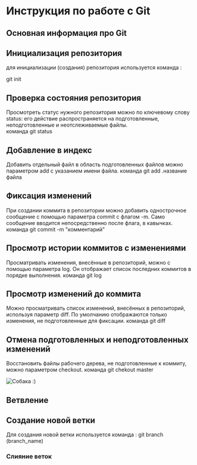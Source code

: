 # Инструкция по работе с Git
## Основная информация про Git

## Инициализация репозитория

для инициализации (создания) репозитория используется команда :

git init
## Проверка состояния репозитория

Просмотреть статус нужного репозитория можно по ключевому слову status: его действие распространяется на подготовленные, неподготовленные и неотслеживаемые файлы.  
    команда git status

## Добавление в индекс

Добавить отдельный файл в область подготовленных файлов можно параметром add с указанием имени файла.
    команда git add .название файла

## Фиксация изменений

При создании коммита в репозитории можно добавить однострочное сообщение с помощью параметра commit с флагом -m. Само сообщение вводится непосредственно после флага, в кавычках.
    команда git commit -m "комментарий"

## Просмотр истории коммитов с изменениями

Просматривать изменения, внесённые в репозиторий, можно с помощью параметра log. Он отображает список последних коммитов в порядке выполнения.
    команда git log

## Просмотр изменений до коммита
Можно просматривать список изменений, внесённых в репозиторий, используя параметр diff. По умолчанию отображаются только изменения, не подготовленные для фиксации.
    команда git diff

## Отмена подготовленных и неподготовленных изменений

Восстановить файлы рабочего дерева, не подготовленные к коммиту, можно параметром checkout.
    команда git chekout master

![Собака :)](git.jpg)

## Ветвление 

## Создание новой ветки
Для создания новой ветки используется команда :
    git branch (branch_name)

### Слияние веток 
